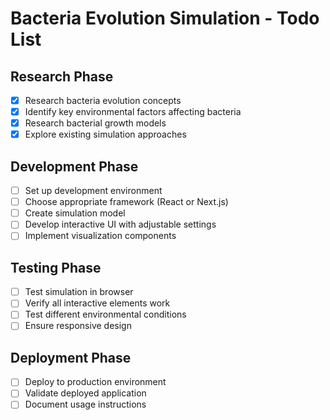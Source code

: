 # Bacteria Evolution Simulation - Todo List

## Research Phase
- [x] Research bacteria evolution concepts
- [x] Identify key environmental factors affecting bacteria
- [x] Research bacterial growth models
- [x] Explore existing simulation approaches

## Development Phase
- [ ] Set up development environment
- [ ] Choose appropriate framework (React or Next.js)
- [ ] Create simulation model
- [ ] Develop interactive UI with adjustable settings
- [ ] Implement visualization components

## Testing Phase
- [ ] Test simulation in browser
- [ ] Verify all interactive elements work
- [ ] Test different environmental conditions
- [ ] Ensure responsive design

## Deployment Phase
- [ ] Deploy to production environment
- [ ] Validate deployed application
- [ ] Document usage instructions
